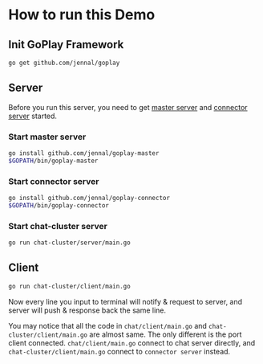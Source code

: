 # How to run this Demo

## Init GoPlay Framework

```bash
go get github.com/jennal/goplay
```

## Server

Before you run this server, you need to get [master server](https://github.com/Jennal/goplay-master) and [connector server](https://github.com/Jennal/goplay-connector) started.

### Start master server

```bash
go install github.com/jennal/goplay-master
$GOPATH/bin/goplay-master
```

### Start connector server

```bash
go install github.com/jennal/goplay-connector
$GOPATH/bin/goplay-connector
```

### Start chat-cluster server

```bash
go run chat-cluster/server/main.go
```

## Client

```bash
go run chat-cluster/client/main.go
```

Now every line you input to terminal will notify & request to server, and server will push & response back the same line.

You may notice that all the code in `chat/client/main.go` and `chat-cluster/client/main.go` are almost same. The only different is the port client connected. `chat/client/main.go` connect to chat server directly, and `chat-cluster/client/main.go` connect to `connector server` instead.